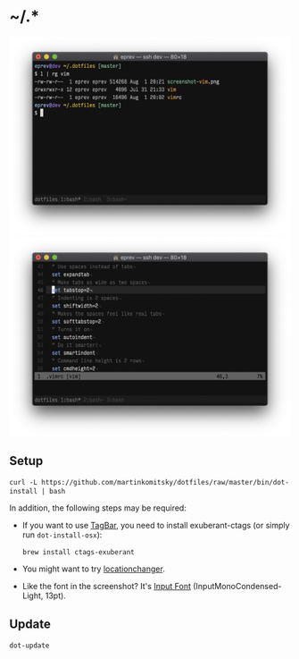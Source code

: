 # ~/.*

![](screenshot.png)
![](screenshot-vim.png)

## Setup

```
curl -L https://github.com/martinkomitsky/dotfiles/raw/master/bin/dot-install | bash
```

In addition, the following steps may be required:

* If you want to use [TagBar](http://majutsushi.github.io/tagbar/), you need to install exuberant-ctags (or simply run `dot-install-osx`):

    ```
    brew install ctags-exuberant
    ```

* You might want to try [locationchanger](https://github.com/martinkomitsky/locationchanger).

* Like the font in the screenshot? It's [Input Font](http://input.fontbureau.com/) (InputMonoCondensed-Light, 13pt).

## Update

```
dot-update
```
